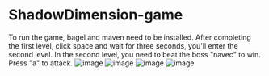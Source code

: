 # ShadowDimension-game
To run the game, bagel and maven need to be installed.
After completing the first level, click space and wait for three seconds, you'll enter the second level. 
In the second level, you need to beat the boss "navec" to win. Press "a" to attack.
![image](https://github.com/YITONGK/ShadowDimension-game/assets/90052072/d48b4499-eab6-41f6-8b61-ba7874d5092a)
![image](https://github.com/YITONGK/ShadowDimension-game/assets/90052072/db4c0c5a-486e-4646-a3be-fe213de77ea0)
![image](https://github.com/YITONGK/ShadowDimension-game/assets/90052072/8b9377f6-82e2-4ab4-83f9-19d987922900)
![image](https://github.com/YITONGK/ShadowDimension-game/assets/90052072/35d902e0-bc8c-41a6-a626-cf3c8fc6b2ca)
